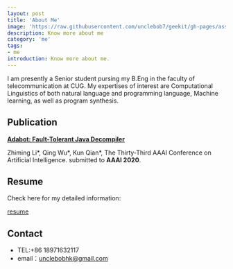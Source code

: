 ```yaml
---
layout: post
title: 'About Me'
image: 'https://raw.githubusercontent.com/unclebob7/geekit/gh-pages/assets/img/selfie.jpg'
description: Know more about me
category: 'me'
tags:
- me
introduction: Know more about me.
---
```


I am presently a Senior student pursing my B.Eng in the faculty of telecommunication at CUG. My expertises of interest are Computational Linguistics of both natural language and programming language, Machine learning, as well as program synthesis.

## Publication

<a href="https://arxiv.org/pdf/1908.06748.pdf" style="font-weight: bold">Adabot: Fault-Tolerant Java Decompiler</a>

Zhiming Li\*, Qing Wu\*, Kun Qian\*, The Thirty-Third AAAI Conference on Artificial Intelligence. submitted to **AAAI 2020**. 

## Resume

Check here for my detailed information:

<a href="/resume.pdf" target="_blank">resume</a>

## Contact 
- TEL:+86 18971632117
- email：unclebobhk@gmail.com
